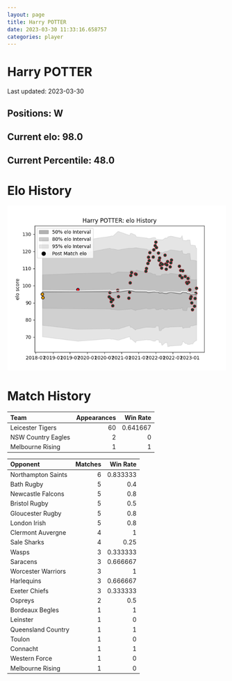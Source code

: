 ```yaml
---  
layout: page  
title: Harry POTTER  
date: 2023-03-30 11:33:16.658757  
categories: player  
---
```

# Harry POTTER


Last updated: 2023-03-30
## Positions: W

## Current elo: 98.0

## Current Percentile: 48.0

# Elo History


![elo history](history_HarryPOTTER.png)
# Match History


| Team               |   Appearances |   Win Rate |
|:-------------------|--------------:|-----------:|
| Leicester Tigers   |            60 |   0.641667 |
| NSW Country Eagles |             2 |   0        |
| Melbourne Rising   |             1 |   1        |

| Opponent           |   Matches |   Win Rate |
|:-------------------|----------:|-----------:|
| Northampton Saints |         6 |   0.833333 |
| Bath Rugby         |         5 |   0.4      |
| Newcastle Falcons  |         5 |   0.8      |
| Bristol Rugby      |         5 |   0.5      |
| Gloucester Rugby   |         5 |   0.8      |
| London Irish       |         5 |   0.8      |
| Clermont Auvergne  |         4 |   1        |
| Sale Sharks        |         4 |   0.25     |
| Wasps              |         3 |   0.333333 |
| Saracens           |         3 |   0.666667 |
| Worcester Warriors |         3 |   1        |
| Harlequins         |         3 |   0.666667 |
| Exeter Chiefs      |         3 |   0.333333 |
| Ospreys            |         2 |   0.5      |
| Bordeaux Begles    |         1 |   1        |
| Leinster           |         1 |   0        |
| Queensland Country |         1 |   1        |
| Toulon             |         1 |   0        |
| Connacht           |         1 |   1        |
| Western Force      |         1 |   0        |
| Melbourne Rising   |         1 |   0        |